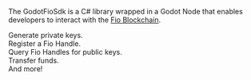 ﻿The GodotFioSdk is a C# library wrapped in a Godot Node that enables developers to interact with the [Fio Blockchain](https://fioprotocol.io/).

Generate private keys.  
Register a Fio Handle.  
Query Fio Handles for public keys.  
Transfer funds.  
And more!  